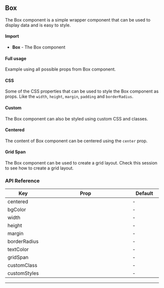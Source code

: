 ## Box

The Box component is a simple wrapper component that can be used to display data and is easy to style.

<div>
	<LeSourceButton url="https://github.com/hiimlex/leux/tree/main/src/components/Box"></LeSourceButton>
</div>

#### Import

<div>
	<ImportPreview></ImportPreview>
</div>

- **Box** - The Box component

#### Full usage

Example using all possible props from Box component.

<div>
	<BoxCompletePreview></BoxCompletePreview>
</div>

#### CSS

Some of the CSS properties that can be used to style the Box component as props. Like the `width`, `height`, `margin`, `padding` and `borderRadius`.

<div>
	<BoxCssPreview></BoxCssPreview>
</div>

#### Custom

The Box component can also be styled using custom CSS and classes.

<div>
	<BoxCustomPreview></BoxCustomPreview>
</div>

#### Centered

The content of Box component can be centered using the `center` prop.

<div>
	<BoxCenteredPreview></BoxCenteredPreview>
</div>

#### Grid Span

The Box component can be used to create a grid layout. Check <NavLink to="/layout/grid#span">this</NavLink> session to see how to create a grid layout.

### API Reference

<div>
<table width="100%">
<thead>
<tr>
<th width="10%">Key</th>
<th width="70%">Prop</th>
<th width="20%">Default</th>
</tr>
</thead>
<tbody>
<tr>
<td>centered</td>
<td><Code children="'boolean'" language="jsx"></Code></td>
<td>-</td>
</tr>
<tr>
<td>bgColor</td>
<td><Code children="'primary' | 'secondary' | 'success' | 'danger' | 'warning' | 'default'" language="jsx"></Code></td>
<td>-</td>
</tr>
<tr>
<td>width</td>
<td><Code children="React.CSSProperties['width']" language="jsx"></Code></td>
<td>-</td>
</tr>
<tr>
<td>height</td>
<td><Code children="React.CSSProperties['height']" language="jsx"></Code></td>
<td>-</td>
</tr>
<tr>
<td>margin</td>
<td><Code children="React.CSSProperties['margin']" language="jsx"></Code></td>
<td>-</td>
</tr>
<tr>
<td>borderRadius</td>
<td><Code children="React.CSSProperties['borderRadius']" language="jsx"></Code></td>
<td>-</td>
</tr>
<tr>
<td>textColor</td>
<td><Code children="'dark' | 'light' | 'darker' | 'lighter'" language="jsx"></Code></td>
<td>-</td>
</tr>
<tr>
<td>gridSpan</td>
<td><Code children="{ 'row': 1, 'col': 0 }" language="jsx"></Code></td>
<td>-</td>
</tr>
<tr>
<td>customClass</td>
<td><Code children="'string'" language="jsx"></Code></td>
<td>-</td>
</tr>
<tr>
<td>customStyles</td>
<td><Code children="React.CSSProperties" language="jsx"></Code></td>
<td>-</td>
</tr>
</tbody>
</table>
</div>

<hr />
